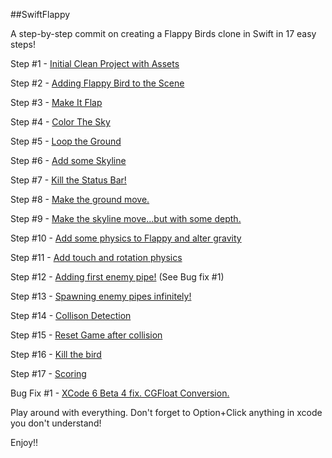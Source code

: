 ##SwiftFlappy

A step-by-step commit on creating a Flappy Birds clone in Swift in 17 easy steps!


Step #1 - [Initial Clean Project with Assets](https://github.com/ReyHaynes/SwiftFlappy/commit/499262a)

Step #2 - [Adding Flappy Bird to the Scene](https://github.com/ReyHaynes/SwiftFlappy/commit/dd891c0)

Step #3 - [Make It Flap](https://github.com/ReyHaynes/SwiftFlappy/commit/10442ee)

Step #4 - [Color The Sky](https://github.com/ReyHaynes/SwiftFlappy/commit/f69c87d)

Step #5 - [Loop the Ground](https://github.com/ReyHaynes/SwiftFlappy/commit/646622f)

Step #6 - [Add some Skyline](https://github.com/ReyHaynes/SwiftFlappy/commit/598b5aa)

Step #7 - [Kill the Status Bar!](https://github.com/ReyHaynes/SwiftFlappy/commit/acd8816)

Step #8 - [Make the ground move.](https://github.com/ReyHaynes/SwiftFlappy/commit/20017a4)

Step #9 - [Make the skyline move...but with some depth.](https://github.com/ReyHaynes/SwiftFlappy/commit/f17908b)

Step #10 - [Add some physics to Flappy and alter gravity](https://github.com/ReyHaynes/SwiftFlappy/commit/6a6d0dc)

Step #11 - [Add touch and rotation physics](https://github.com/ReyHaynes/SwiftFlappy/commit/3f7ca68)

Step #12 - [Adding first enemy pipe!](https://github.com/ReyHaynes/SwiftFlappy/commit/a8142b7) (See Bug fix #1)

Step #13 - [Spawning enemy pipes infinitely!](https://github.com/ReyHaynes/SwiftFlappy/commit/a629b3a)

Step #14 - [Collison Detection](https://github.com/ReyHaynes/SwiftFlappy/commit/bed00e4)

Step #15 - [Reset Game after collision](https://github.com/ReyHaynes/SwiftFlappy/commit/dab06ed)

Step #16 - [Kill the bird](https://github.com/ReyHaynes/SwiftFlappy/commit/0d30e6b)

Step #17 - [Scoring](https://github.com/ReyHaynes/SwiftFlappy/commit/d27638a)



Bug Fix #1 - [XCode 6 Beta 4 fix. CGFloat Conversion.](https://github.com/ReyHaynes/SwiftFlappy/commit/0ef055e)



Play around with everything. Don't forget to Option+Click anything in xcode you don't understand!

Enjoy!!
